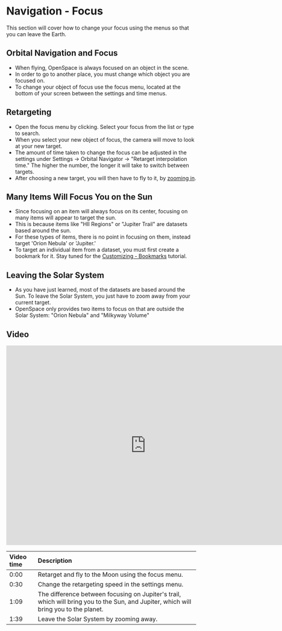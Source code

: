 # Navigation - Focus
This section will cover how to change your focus using the menus so that you can leave the Earth.

## Orbital Navigation and Focus
 - When flying, OpenSpace is always focused on an object in the scene.
 - In order to go to another place, you must change which object you are focused on.
 - To change your object of focus use the focus menu, located at the bottom of your screen between the settings and time menus.

## Retargeting
 - Open the focus menu by clicking. Select your focus from the list or type to search.
 - When you select your new object of focus, the camera will move to look at your new target.
 - The amount of time taken to change the focus can be adjusted in the settings under Settings -> Orbital Navigator -> "Retarget interpolation time." The higher the number, the longer it will take to switch between targets.
 - After choosing a new target, you will then have to fly to it, by [zooming in](2-navigation-camera.md#zoom).

## Many Items Will Focus You on the Sun
 - Since focusing on an item will always focus on its center, focusing on many items will appear to target the sun.
 - This is because items like "HII Regions" or "Jupiter Trail" are datasets based around the sun.
 - For these types of items, there is no point in focusing on them, instead target 'Orion Nebula'
 or 'Jupiter.'
 - To target an individual item from a dataset, you must first create a bookmark for it. Stay tuned for the [Customizing - Bookmarks](8-customizing-bookmarks) tutorial.

## Leaving the Solar System
 - As you have just learned, most of the datasets are based around the Sun. To leave the Solar System, you just have to zoom away from your current target.
 - OpenSpace only provides two items to focus on that are outside the Solar System: "Orion Nebula" and "Milkyway Volume"

## Video

<iframe width="740" height="530" src="https://www.youtube.com/embed/mJLMu8FC0OQ" frameborder="0" allow="autoplay; encrypted-media" allowfullscreen></iframe>

| Video time | Description |
|:-------------|:------------------|
| 0:00 | Retarget and fly to the Moon using the focus menu. |
| 0:30 | Change the retargeting speed in the settings menu. |
| 1:09 | The difference between focusing on Jupiter's trail, which will bring you to the Sun, and Jupiter, which will bring you to the planet. |
| 1:39 | Leave the Solar System by zooming away. |
